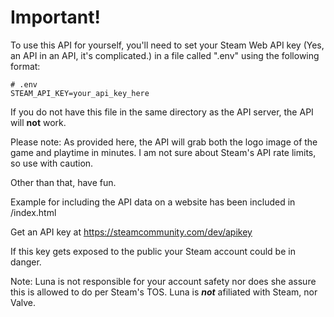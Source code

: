 # Important!
To use this API for yourself, you'll need to set your Steam Web API key (Yes, an API in an API, it's complicated.) in a file called ".env" using the following format:
```
# .env
STEAM_API_KEY=your_api_key_here
```
If you do not have this file in the same directory as the API server, the API will **not** work.

Please note: As provided here, the API will grab both the logo image of the game and playtime in minutes. I am not sure about Steam's API rate limits, so use with caution.

Other than that, have fun.

Example for including the API data on a website has been included in /index.html

Get an API key at https://steamcommunity.com/dev/apikey

If this key gets exposed to the public your Steam account could be in danger. 

Note: Luna is not responsible for your account safety nor does she assure this is allowed to do per Steam's TOS. Luna is ***not*** afiliated with Steam, nor Valve.